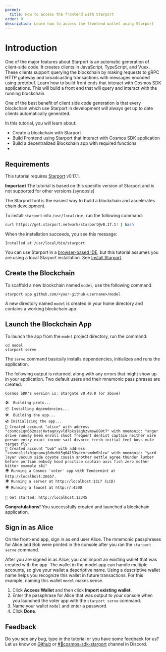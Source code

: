 ```yaml
---
parent:
  title: How to access the frontend with Starport
order: 0
description: Learn how to access the frontend wallet using Starport
---
```


# Introduction

One of the major features about Starport is an automatic generation of client-side code. It creates clients in JavaScript, TypeScript, and Vuex. These clients support querying the blockchain by making requests to gRPC HTTP gateway and broadcasting transactions with messages encoded using protobuf.
Learn how to build front ends that interact with Cosmos SDK applications. This will build a front end that will query and interact with the running blockchain.

One of the best benefit of client side code generation is that every blockchain which use Starport in development will always get up to date clients automatically generated.

In this tutorial, you will learn about:

* Create a blockchain with Starport
* Build Frontend using Starport that interact with Cosmos SDK application
* Build a decentralized Blockchain app with required functions
* <todo>

## Requirements

This tutorial requires [Starport](https://docs.starport.network/) v0.17.1.

**Important** The tutorial is based on this specific version of Starport and is not supported for other versions.{synopsis}

The Starport tool is the easiest way to build a blockchain and accelerates chain development.

To install `starport` into `/usr/local/bin`, run the following command:

```sh
curl https://get.starport.network/starport@v0.17.1! | bash
```

When the installation succeeds, you see this message:

```
Installed at /usr/local/bin/starport
```

You can use Starport in a [browser-based IDE](http://gitpod.io/#https://github.com/tendermint/starport/tree/v0.17.1), but this tutorial assumes you are using a local Starport installation. See [Install Starport](https://docs.starport.network/intro/install.html).

## Create the Blockchain

To scaffold a new blockchain named `model`, use the following command:

```
starport app github.com/<your-github-username>/model
```

A new directory named `model` is created in your home directory and contains a working blockchain app.

## Launch the Blockchain App

To launch the app from the `model` project directory, run the command:

```
cd model
starport serve
```

The `serve` command basically installs dependencies, initializes and runs the application.

The following output is returned, along with any errors that might show up in your application. Two default users and their mnemonic pass phrases are created.

```
Cosmos SDK's version is: Stargate v0.40.0 (or above)

🛠️  Building proto...
📦 Installing dependencies...
🛠️  Building the app...
💿 Initializing the app...
🙂 Created account "alice" with address "cosmos1qn662mssj0wtagnxyvld7pksjaghzvmsw889t7" with mnemonic: "anger drive runway keen enroll shoot frequent dentist captain neither wire person entry exact income sail divorce fresh initial feel boss mule target fly"
🙂 Created account "bob" with address "cosmos1jfx0jqeamwj6dnzhk5g64l53ydcmrsmdm6hlcw" with mnemonic: "yard layer vacuum side coyote cousin another settle agree thunder lumber before portion embody hood practice captain axis fish zero mother bitter example ski"
🌍 Running a Cosmos 'voter' app with Tendermint at http://localhost:26657.
🌍 Running a server at http://localhost:1317 (LCD)
🌍 Running a faucet at http://:4500

🚀 Get started: http://localhost:12345
```

**Congratulations!** You successfully created and launched a blockchain application.

## Sign in as Alice

On the front-end app, sign in as end user Alice. The mnemonic passphrases for Alice and Bob were printed in the console after you ran the `starport serve` command.

After you are signed in as Alice, you can import an existing wallet that was created with the app. The wallet in the model app can handle multiple accounts, so give your wallet a descriptive name. Using a descriptive wallet name helps you recognize this wallet in future transactions. For this example, naming this wallet `model` makes sense.

1. Click **Access Wallet** and then click **Import existing wallet**.
2. Enter the passphrase for Alice that was output to your console when you launched the voter app with the `starport serve` command.
3. Name your wallet `model` and enter a password.
4. Click **Done**.

## 

## Feedback

Do you see any bug, typo in the tutorial or you have some feedback for us? Let us know on [Github](https://github.com/cosmos/sdk-tutorials/issues/new/) or [#🔨cosmos-sdk-starport](https://discord.com/channels/669268347736686612/737461683588431924) channel in Discord.
